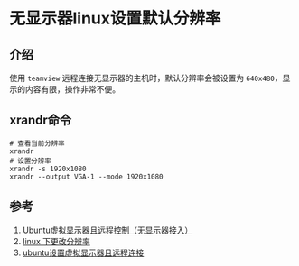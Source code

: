 # 无显示器linux设置默认分辨率

## 介绍
使用 `teamview` 远程连接无显示器的主机时，默认分辨率会被设置为 `640x480`，显示的内容有限，操作非常不便。

## xrandr命令
```shell
# 查看当前分辨率
xrandr
# 设置分辨率
xrandr -s 1920x1080
xrandr --output VGA-1 --mode 1920x1080
```


## 参考
1. [Ubuntu虚拟显示器且远程控制（无显示器接入）](https://www.xiaoledeng.com/2020/09/19/ubuntu-screen-remote-control/)
1. [linux 下更改分辨率](https://blog.csdn.net/SueMagic/article/details/89399959)
1. [ubuntu设置虚拟显示器且远程连接](https://blog.csdn.net/weekdawn/article/details/126342081)